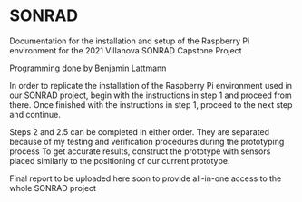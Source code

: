 # SONRAD
Documentation for the installation and setup of the Raspberry Pi environment for the 2021 Villanova SONRAD Capstone Project

Programming done by Benjamin Lattmann

In order to replicate the installation of the Raspberry Pi environment used in our SONRAD project, begin with the instructions in step 1 and proceed from there. 
Once finished with the instructions in step 1, proceed to the next step and continue.

Steps 2 and 2.5 can be completed in either order. They are separated because of my testing and verification procedures during the prototyping process
To get accurate results, construct the prototype with sensors placed similarly to the positioning of our current prototype.

Final report to be uploaded here soon to provide all-in-one access to the whole SONRAD project

